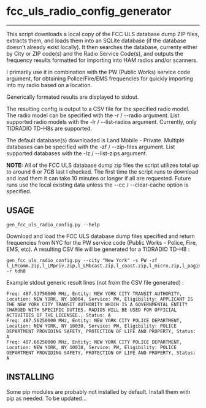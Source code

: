 # fcc_uls_radio_config_generator
--------------

This script downloads a local copy of the FCC ULS database dump ZIP files, extracts them, and loads them 
into an SQLite database (if the database doesn't already exist locally).
It then searches the database, currenty either by City or ZIP code(s) and the Radio Service Code(s), and outputs the frequency results formatted for importing into HAM radios and/or scanners.

I primarily use it in combination with the PW (Public Works) service code argument, for obtaining Police/Fire/EMS frequencies for quickly importing into my radio based on a location. 

Generically formated results are displayed to stdout.

The resulting config is output to a CSV file for the specified radio model.
The radio model can be specified with the -r / --radio argument.
List supported radio models with the -lr / --list-radios argument. 
Currently, only TIDRADIO TD-H8s are supported.

The default database(s) downloaded is Land Mobile - Private.
Multiple databases can be specified with the -zf / --zip-files argument.
List supported databases with the -lz / --list-zips argument.

**NOTE:**
  All of the FCC ULS database dump zip files the script utilizes total up to around 6 or 7GB last I checked.
  The first time the script runs to download and load them it can take 10 minutes or longer if all are requested.
  Future runs use the local existing data unless the --cc / --clear-cache option is specified.  

USAGE
-----
    gen_fcc_uls_radio_config.py --help

Download and load the FCC ULS database dump files specified and return frequencies from NYC for the PW service code (Public Works - Police, Fire, EMS, etc). A resulting CSV file will be generated for a TIDRADIO TD-H8 : 

    gen_fcc_uls_radio_config.py --city "New York" -s PW -zf l_LMcomm.zip,l_LMpriv.zip,l_LMbcast.zip,l_coast.zip,l_micro.zip,l_paging.zip -r tdh8

Example stdout generic result lines (not from the CSV file generated) :

	Freq: 487.53750000 MHz, Entity: NEW YORK CITY TRANSIT AUTHORITY, Location: NEW YORK, NY 10004, Service: PW, Eligibility: APPLICANT IS THE NEW YORK CITY TRANSIT AUTHORITY WHICH IS A GOVERNMENTAL ENTITY CHARGED WITH SPECIFIC DUTIES. RADIOS WILL BE USED FOR OFFICIAL ACTIVITIES OF THE LICENSEE., Status: A
	Freq: 487.56250000 MHz, Entity: NEW YORK CITY POLICE DEPARTMENT, Location: NEW YORK, NY 10038, Service: PW, Eligibility: POLICE DEPARTMENT PROVIDING SAFETY, PROTECTION OF LIFE AND PROPERTY, Status: A
	Freq: 487.66250000 MHz, Entity: NEW YORK CITY POLICE DEPARTMENT, Location: NEW YORK, NY 10038, Service: PW, Eligibility: POLICE DEPARTMENT PROVIDING SAFETY, PROTECTION OF LIFE AND PROPERTY, Status: A

INSTALLING
-----------------------

Some pip modules are probably not installed by default. Install them with pip as needed.
To be updated...
